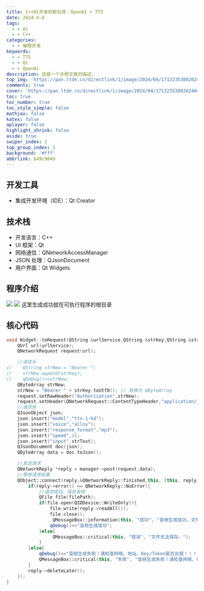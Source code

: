 ```yaml
---
title: C++Qt开发的新玩具：OpenAI + TTS
date: 2024-4-8
tags:
  - - Ai
  - - C++
categories:
  - - 编程开发
keywords:
  - - TTS
  - - Qt
  - - OpenAi
description: 这是一个示例文章的描述。
top_img: 'https://pan.ltde.cn/directlink/1/image/2024/04/17132353802024041602430081.png'
comments: true
cover: 'https://pan.ltde.cn/directlink/1/image/2024/04/17132353802024041602430081.png'
toc: true
toc_number: true
toc_style_simple: false
mathjax: false
katex: false
aplayer: false
highlight_shrink: false
aside: true
swiper_index: 1
top_group_index: 1
background: '#fff'
abbrlink: b49c904d
---
```


## 开发工具
- 集成开发环境（IDE）：Qt Creator
## 技术栈
- 开发语言：C++
- UI 框架：Qt
- 网络通信：QNetworkAccessManager
- JSON 处理：QJsonDocument
- 用户界面：Qt Widgets
## 程序介绍

![](https://pan.ltde.cn/directlink/1/image/2024/04/17132353802024041602430081.png)
![](https://pan.ltde.cn/directlink/1/image/2024/04/17132354012024041602432130.png)
这里生成成功就在可执行程序的根目录

## 核心代码
```C++
void Widget::toRequest(QString &urlService,QString &strKey,QString &strText, const QString &filePath){
    QUrl url(urlService);
    QNetworkRequest request(url);

    //请求头
//    QString strNew = "Bearer ";
//    strNew.append(strKey);
//    qDebug()<<strNew;
    QByteArray strNew;
    strNew = "Bearer " + strKey.toUtf8(); // 转换为 QByteArray
    request.setRawHeader("Authorization",strNew);
    request.setHeader(QNetworkRequest::ContentTypeHeader,"application/json");
    //请求体
    QJsonObject json;
    json.insert("model","tts-1-hd");
    json.insert("voice","alloy");
    json.insert("response_format","mp3");
    json.insert("speed",1);
    json.insert("input",strText);
    QJsonDocument doc(json);
    QByteArray data = doc.toJson();

    //发送请求
    QNetworkReply *reply = manager->post(request,data);
    //等待请求结果
    QObject::connect(reply,&QNetworkReply::finished,this, [this, reply,filePath](){
        if(reply->error() == QNetworkReply::NoError){
            //请求成功，保存音频
            QFile file(filePath);
            if(file.open(QIODevice::WriteOnly)){
                file.write(reply->readAll());
                file.close();
                 QMessageBox::information(this, "成功", "音频生成成功，文件已保存。");
                qDebug()<<"音频生成成功";
            }else{
                 QMessageBox::critical(this, "错误", "文件无法保存。");
            }
        }else{
            qDebug()<<"音频生成失败！请检查网络、地址、Key/Token是否出错！！！";
            QMessageBox::critical(this, "失败", "音频生成失败！请检查网络、地址、Key/Token是否出错！！！");
        }
        reply->deleteLater();
    });
}
```